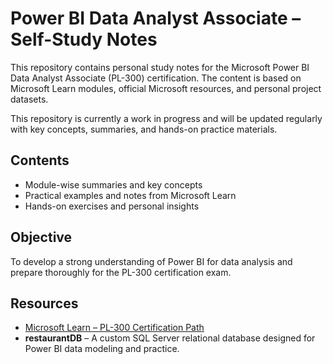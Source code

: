 # Power BI Data Analyst Associate – Self-Study Notes

This repository contains personal study notes for the Microsoft Power BI Data Analyst Associate (PL-300) certification. The content is based on Microsoft Learn modules, official Microsoft resources, and personal project datasets.

This repository is currently a work in progress and will be updated regularly with key concepts, summaries, and hands-on practice materials.

## Contents

- Module-wise summaries and key concepts  
- Practical examples and notes from Microsoft Learn  
- Hands-on exercises and personal insights  

## Objective

To develop a strong understanding of Power BI for data analysis and prepare thoroughly for the PL-300 certification exam.

## Resources

- [Microsoft Learn – PL-300 Certification Path](https://learn.microsoft.com/en-us/certifications/power-bi-data-analyst-associate/)
- **restaurantDB** – A custom SQL Server relational database designed for Power BI data modeling and practice.
